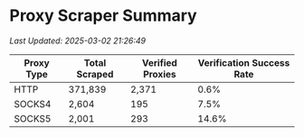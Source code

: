 # Proxy Scraper Summary

_Last Updated: 2025-03-02 21:26:49_

| Proxy Type | Total Scraped | Verified Proxies | Verification Success Rate |
|------------|--------------|------------------|--------------------------|
| HTTP | 371,839 | 2,371 | 0.6% |
| SOCKS4 | 2,604 | 195 | 7.5% |
| SOCKS5 | 2,001 | 293 | 14.6% |
